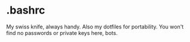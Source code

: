 .bashrc
====

My swiss knife, always handy. Also my dotfiles for portability. You won't find no passwords or private keys here, bots.
